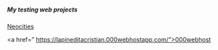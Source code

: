 <body>
<h5> My testing web projects </h5>
  <a href=” https://cristiancuesta.neocities.org/”>Neocities</a>
  
  <a href=” https://lapineditacristian.000webhostapp.com/”>000webhost</a>
</body>

